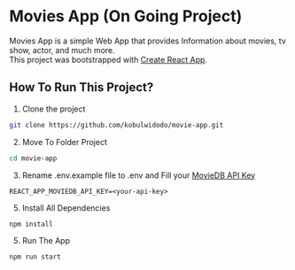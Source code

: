 # Movies App (On Going Project)

Movies App is a simple Web App that provides Information about movies, tv show, actor, and much more.\
This project was bootstrapped with [Create React App](https://github.com/facebook/create-react-app).

## How To Run This Project?

1. Clone the project
```bash
git clone https://github.com/kobulwidodo/movie-app.git
```
2. Move To Folder Project
```bash
cd movie-app
```
3. Rename .env.example file to .env and Fill your [MovieDB API Key](https://www.themoviedb.org/settings/api)
```env
REACT_APP_MOVIEDB_API_KEY=<your-api-key>
```
5. Install All Dependencies
```bash
npm install
```
5. Run The App
```bash
npm run start
```
